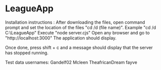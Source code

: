 # LeagueApp
Installation instructions :
After downloading the files, open command prompt and set the location of the files "cd /d (file name)". Example "cd /d C:\LeagueApp" 
Execute "node server.cjs"
Open any browser and go to "http://localhost:3000" 
The application should display. 

Once done, press shift + c and a message should display that the server has stopped running. 


Test data usernames:
Gandelf02
Mcleen
TheafricanDream
fayve
